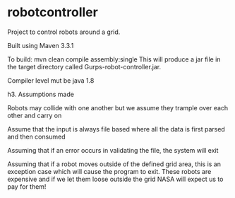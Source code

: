 # robotcontroller

Project to control robots around a grid.

Built using Maven 3.3.1

To build: mvn clean compile assembly:single This will produce a jar file in the target directory called Gurps-robot-controller.jar.

Compiler level mut be java 1.8


h3. Assumptions made

Robots may collide with one another but we assume they trample over each other and carry on

Assume that the input is always file based where all the data is first parsed and then consumed

Assuming that if an error occurs in validating the file, the system will exit

Assuming that if a robot moves outside of the defined grid area, this is an exception case which will cause the program to exit.
These robots are expensive and if we let them loose outside the grid NASA will expect us to pay for them!